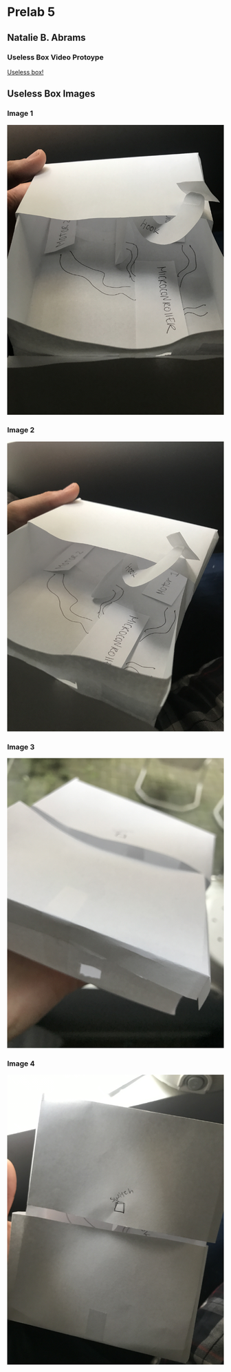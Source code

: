 # Prelab 5
## Natalie B. Abrams


### Useless Box Video Protoype 


[Useless box!](https://youtu.be/xAiDKyhHxjw)

## Useless Box Images


### Image 1

![](./prelab5-1.JPG)


### Image 2

![](./prelab5-2.JPG)


### Image 3
![](./prelab5-3.JPG)


### Image 4

![](./prelab5-4.JPG)
